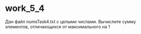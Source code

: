 # work_5_4
Дан файл numsTask4.txt с целыми числами. Вычислите сумму элементов, отличающихся от максимального на 1
